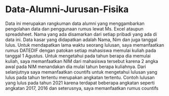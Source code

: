 # Data-Alumni-Jurusan-Fisika
Data ini merupakan rangkuman data alumni yang menggambarkan pengolahan data dan penggunaan rumus lewat Ms. Excel ataupun spreadsheet. Nama yang ada disamarkan dari setiap pribadi yang ada di data ini.
Data kasar yang didapatkan adalah Nama, Nim dan juga tanggal lulus.
Untuk mendapatkan lama waktu seorang lulusan, saya memanfaatkan rumus DATEDIF dengan patokan setiap mahasiswa memulai kuliah pada tanggal 1 Agustus.
Untuk mengetahui pada tahun berapa dia memulai kuliah, saya memanfaatkan NIM dari mahasiswa tersebut karena 2 angka awal pada NIM menandakan dia mulai tahun berapa kuliahnya.
Dari selanjutnya saya memanfaatkan countifs untuk mengetahui lulusan yang lulus pada tahun tertentu merupakan angkatan tertentu. Contoh lulusan yang lulus pada tahun 2021 karena terdapat beberapa angkatan seperti angkatan 2017, 2016 dan seterusnya, saya memanfaatkan rumus countifs
